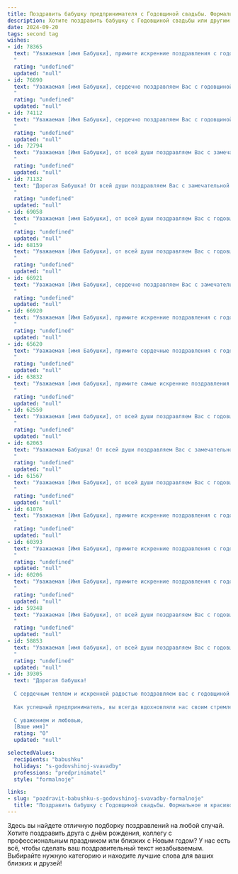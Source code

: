 ```yaml
---
title: Поздравить бабушку предпринимателя с Годовщиной свадьбы. Формальное и красивое
description: Хотите поздравить бабушку с Годовщиной свадьбы или другим праздником? Наш ИИ создаст незабываемое поздравление, а вы обязательно выделитесь среди других.  
date: 2024-09-20
tags: second tag
wishes:
- id: 78365
  text: "Уважаемая [имя Бабушки], примите искренние поздравления с годовщиной вашей свадьбы! Желаю вам крепкого здоровья, счастья, благополучия и долгих лет жизни, полных любви и радости. Пусть ваш предпринимательский  дух всегда будет полон сил и энтузиазма, а все начинания будут успешными!
  "
  rating: "undefined"
  updated: "null"
- id: 76890
  text: "Уважаемая [имя Бабушки], сердечно поздравляем Вас с годовщиной свадьбы! Желаем Вам крепкого здоровья, семейного благополучия и процветания в Вашем предпринимательском деле. Пусть каждый новый год, прожитый вместе, приносит Вам только радость и любовь!
  "
  rating: "undefined"
  updated: "null"
- id: 74112
  text: "Уважаемая [Имя Бабушки], сердечно поздравляем Вас с годовщиной свадьбы! Желаем Вам крепкого здоровья, семейного благополучия и процветания в вашем бизнесе. Пусть каждый день вашей жизни будет наполнен любовью, счастьем и радостью!
  "
  rating: "undefined"
  updated: "null"
- id: 72794
  text: "Уважаемая [Имя Бабушки], от всей души поздравляем Вас с замечательной годовщиной свадьбы! Желаем Вам крепкого здоровья, семейного благополучия, радости и долгих лет жизни, полных любви и взаимопонимания. Пусть Ваш бизнес процветает, а каждый день будет наполнен новыми успехами и достижениями!
  "
  rating: "undefined"
  updated: "null"
- id: 71132
  text: "Дорогая Бабушка! От всей души поздравляем Вас с замечательной годовщиной свадьбы! Желаем Вам крепкого здоровья, благополучия, семейного счастья и долгих лет жизни! Пусть Ваш предпринимательский успех и дальше приносит Вам радость и процветание!
  "
  rating: "undefined"
  updated: "null"
- id: 69058
  text: "Уважаемая [имя Бабушки], от всей души поздравляем Вас с годовщиной свадьбы! Желаем Вам крепкого здоровья, неиссякаемой энергии,  процветания в бизнесе и долгих лет счастливой семейной жизни!
  "
  rating: "undefined"
  updated: "null"
- id: 68159
  text: "Уважаемая [Имя Бабушки], от всей души поздравляем Вас с годовщиной свадьбы! Желаем Вам крепкого здоровья, семейного благополучия, процветания в Вашем бизнесе и долгих лет счастливой жизни.
  "
  rating: "undefined"
  updated: "null"
- id: 66921
  text: "Уважаемая [Имя Бабушки], сердечно поздравляем Вас с замечательной годовщиной свадьбы! Желаем Вам крепкого здоровья, благополучия, долгих лет совместной жизни, наполненных любовью, радостью и гармонией. Пусть Ваша предпринимательская деятельность приносит Вам успех и удовлетворение, а семейный очаг всегда будет согрет теплом и заботой.
  "
  rating: "undefined"
  updated: "null"
- id: 66920
  text: "Уважаемая [Имя Бабушки], примите искренние поздравления с годовщиной свадьбы! Желаем Вам, чтобы семейный очаг всегда горел ярким и теплым светом, а Ваша любовь и забота продолжали вдохновлять и согревать Вас и Ваших близких. Пусть Ваша предпринимательская деятельность приносит Вам успехи и процветание, а  каждый день будет наполнен счастьем и радостью!
  "
  rating: "undefined"
  updated: "null"
- id: 65620
  text: "Уважаемая [имя Бабушки], примите сердечные поздравления с годовщиной Вашей свадьбы! Желаем Вам крепкого здоровья, семейного благополучия и процветания в Вашем предпринимательском деле. Пусть ваша жизнь будет наполнена радостью, любовью и успехами.
  "
  rating: "undefined"
  updated: "null"
- id: 63832
  text: "Уважаемая [имя бабушки], примите самые искренние поздравления с годовщиной свадьбы! Желаю Вам и Вашему супругу долгих лет совместной жизни, наполненных любовью, счастьем и взаимопониманием. Пусть Ваш бизнес процветает, а каждый день приносит новые успехи и радость.
  "
  rating: "undefined"
  updated: "null"
- id: 62550
  text: "Уважаемая [имя бабушки], от всей души поздравляем Вас с годовщиной свадьбы! Желаем Вам крепкого здоровья, семейного благополучия,  процветания Вашего бизнеса и долгих лет, наполненных радостью и любовью.
  "
  rating: "undefined"
  updated: "null"
- id: 62063
  text: "Уважаемая Бабушка! От всей души поздравляем Вас с замечательной годовщиной свадьбы! Желаем Вам крепкого здоровья, семейного благополучия, радости и любви на долгие годы. Пусть Ваша предпринимательская деятельность приносит Вам успех и удовлетворение.
  "
  rating: "undefined"
  updated: "null"
- id: 61567
  text: "Уважаемая [Имя Бабушки], от всей души поздравляем Вас с годовщиной свадьбы! Желаем Вам крепкого здоровья, семейного благополучия и процветания Вашего предпринимательского дела. Пусть каждый день Вашей жизни будет наполнен радостью, любовью и счастьем!
  "
  rating: "undefined"
  updated: "null"
- id: 61076
  text: "Уважаемая [Имя Бабушки], примите искренние поздравления с годовщиной свадьбы! Желаем Вам крепкого здоровья, семейного благополучия и процветания Вашему бизнесу. Пусть каждый день Вашей жизни будет наполнен любовью, радостью и успехом.
  "
  rating: "undefined"
  updated: "null"
- id: 60393
  text: "Уважаемая [Имя Бабушки], примите искренние поздравления с годовщиной свадьбы! Желаем Вам и Вашему супругу крепкого здоровья, благополучия и долгих лет совместной жизни, наполненных любовью, радостью и взаимным уважением. Пусть Ваш семейный очаг всегда будет теплым и гостеприимным, а в доме царят мир, согласие и процветание.
  "
  rating: "undefined"
  updated: "null"
- id: 60206
  text: "Уважаемая [Имя Бабушки], примите искренние поздравления с годовщиной свадьбы! Желаем Вам и Вашему супругу крепкого здоровья, семейного благополучия и процветания. Пусть ваша любовь и взаимопонимание продолжат радовать вас долгие годы, а бизнес процветает и приносит вам удовлетворение. С юбилеем!
  "
  rating: "undefined"
  updated: "null"
- id: 59348
  text: "Уважаемая [Имя Бабушки], от всей души поздравляем Вас с годовщиной свадьбы! Желаем Вам крепкого здоровья, семейного благополучия, процветания в Вашем предпринимательском деле и долгих лет счастливой совместной жизни! Пусть любовь и взаимопонимание всегда царят в Вашем доме!
  "
  rating: "undefined"
  updated: "null"
- id: 58853
  text: "Уважаемая [имя бабушки], от всей души поздравляем Вас с годовщиной свадьбы! Желаем Вам крепкого здоровья, семейного благополучия и процветания в Вашем предпринимательском деле. Пусть каждый день дарит Вам радость, любовь и новые успехи!
  "
  rating: "undefined"
  updated: "null"
- id: 39305
  text: "Дорогая бабушка!
  
  С сердечным теплом и искренней радостью поздравляем вас с годовщиной свадьбы! Этот день символизирует не только вашу любовь и верность друг другу, но и крепкие устои семьи, которые вы основали. Ваше совместное проживание стало прекрасным примером для всех нас, и мы восхищаемся вашей стойкостью, мудростью и поддержкой, которые вы дарите друг другу в каждый миг.
  
  Как успешный предприниматель, вы всегда вдохновляли нас своим стремлением к новым вершинам и умением находить выход из любых ситуаций. Пусть в вашем доме царит гармония, счастье и взаимопонимание. Желаем вам здоровья, любви и долгих лет вместе, полных ярких моментов и теплых воспоминаний.
  
  С уважением и любовью,
  [Ваше имя]"
  rating: "0"
  updated: "null"

selectedValues:
  recipients: "babushku"
  holidays: "s-godovshinoj-svavadby"
  professions: "predprinimatel"
  style: "formalnoje"

links:
- slug: "pozdravit-babushku-s-godovshinoj-svavadby-formalnoje"
  title: "Поздравить бабушку с Годовщиной свадьбы. Формальное и красивое"
---
```


Здесь вы найдете отличную подборку поздравлений на любой случай. 
Хотите поздравить друга с днём рождения, коллегу с профессиональным праздником или близких с Новым годом? У нас есть всё, чтобы сделать ваш поздравительный текст незабываемым. Выбирайте нужную категорию и находите лучшие слова для ваших близких и друзей!
